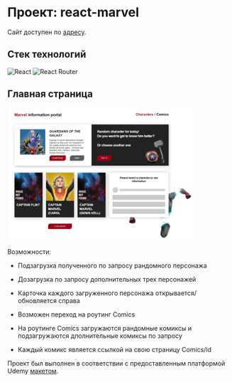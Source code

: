 # Проект: react-marvel

Сайт доступен по [адресу](https://kovolga.github.io/react-marvel/).

## Стек технологий

![React](https://img.shields.io/badge/react-%2320232a.svg?style=for-the-badge&logo=react&logoColor=%2361DAFB)
![React Router](https://img.shields.io/badge/React_Router-CA4245?style=for-the-badge&logo=react-router&logoColor=white)

## Главная страница

<img src="./src/images/preview.jpg" width=420px>

Возможности:

- Подзагрузка полученного по запросу рандомного персонажа

- Дозагрузка по запросу дополнительных трех персонажей

- Карточка каждого загруженного персонажа открывается/обновляется справа

- Возможен переход на роутинг Comics

- На роутинге Comics загружаются рандомные комиксы и подзагружаются дполнительные комиксы по запросу

- Каждый комикс является ссылкой на свою страницу Comics/id

Проект был выполнен в соответствии с предоставленным платформой Udemy
[макетом](https://www.figma.com/file/xiC1B6ZlHvbiUK6FO3caxN/Marvel-DB?type=design&node-id=1883%3A212&t=tysI6uSz9TOHCOL2-1).
